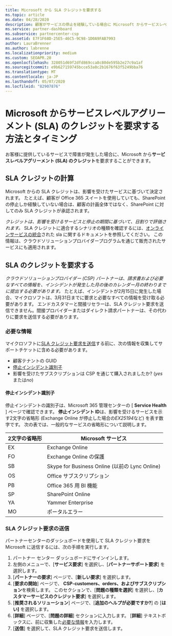 ```yaml
---
title: Microsoft から SLA クレジットを要求する
ms.topic: article
ms.date: 04/28/2020
description: 顧客がサービスの停止を経験している場合に Microsoft からサービスレベルアグリーメント (SLA) のクレジットを要求するための特典、制限、および手順について説明します。
ms.service: partner-dashboard
ms.subservice: partnercenter-csp
ms.assetid: E7F1F68D-25E5-46C5-9C98-1D0A9FAB7993
author: LauraBrenner
ms.author: labrenne
ms.localizationpriority: medium
ms.custom: SEOAPR.20
ms.openlocfilehash: 328051d69f2dfd869cca8c80de595b2e27c9a1af
ms.sourcegitcommit: e9b627159745bcce53a8c2b1676f63f5249bba76
ms.translationtype: MT
ms.contentlocale: ja-JP
ms.lasthandoff: 05/07/2020
ms.locfileid: "82907876"
---
```

# <a name="how-and-when-to-request-a-service-level-agreement-sla-credit-from-microsoft"></a>Microsoft からサービスレベルアグリーメント (SLA) のクレジットを要求する方法とタイミング

お客様に提供しているサービスで障害が発生した場合に、Microsoft から**サービスレベルアグリーメント (SLA) のクレジット**を要求することができます。

## <a name="sla-credit-calculation"></a>SLA クレジットの計算

Microsoft からの SLA クレジットは、影響を受けたサービスに基づいて決定されます。 たとえば、顧客が Office 365 スイートを使用していても、SharePoint の停止しか経験していない場合は、顧客の計画全体ではなく、SharePoint に対してのみ SLA クレジットが承認されます。

*クレジットは、影響を受けるサービスと停止の期間に基づいて、日割りで評価されます。* SLA クレジットに適合するシナリオの種類を確認するには、[オンラインサービスの統合](http://www.microsoftvolumelicensing.com/DocumentSearch.aspx?Mode=3&DocumentTypeId=37)された sla に関するドキュメントを参照してください。 この情報は、クラウドソリューションプロバイダープログラムを通じて販売されたサービスにも適用されます。

## <a name="request-an-sla-credit"></a>SLA のクレジットを要求する

*クラウドソリューションプロバイダー (CSP) パートナーは、請求書および必要なすべての情報を、インシデントが発生した月の後のカレンダー月の終わりまでに提出する必要があります。* たとえば、インシデントが2月15日に発生した場合、マイクロソフトは、3月31日までに要求と必要なすべての情報を受け取る必要があります。 エンドカスタマーと間接リセラーは、SLA クレジット要求を送信できません。間接プロバイダーまたはダイレクト請求パートナーは、その代わりに要求を送信する必要があります。

### <a name="required-information"></a>必要な情報

マイクロソフトに[SLA クレジット要求を送信](#submit-sla-credit-request)する前に、次の情報を収集してサポートチケットに含める必要があります。

- 顧客テナントの GUID
- [停止インシデント識別子](#outage-incident-identifier)
- 影響を受けたサブスクリプションは CSP を通じて購入されましたか? (*yes*または*no*)

#### <a name="outage-incident-identifier"></a>停止インシデント識別子

停止インシデントの識別子は、Microsoft 365 管理センターの [ **Service Health** ] ページで確認できます。 **停止インシデント ID**は、影響を受けるサービスを示す2文字の省略形 (Exchange Online が停止した場合の*EX25194*など) を表す数字です。 次の表では、一般的なサービスの省略形について説明します。

| 2文字の省略形 | Microsoft サービス |
| ----------------------- | ----------------- |
| EX | Exchange Online |
| FO | Exchange Online の保護 |
| SB | Skype for Business Online (以前の Lync Online) |
| OS | Office サブスクリプション |
|  PB | Office 365 用 BI 機能 |
| SP | SharePoint Online |
| YA | Yammer Enterprise |
| MO | ポータルエラー |

### <a name="submit-sla-credit-request"></a>SLA クレジット要求の送信

パートナーセンターのダッシュボードを使用して SLA クレジット要求を Microsoft に送信するには、次の手順を実行します。

1. パートナー センター ダッシュボードにサインインします。
2. 左側のメニューで、[**サービス要求**] を選択し、[**パートナーサポート要求**] を選択します。
3. [**パートナーの要求**] ページで、[**新しい要求**] を選択します。
4. [**要求の開始**] ページで、 **CSP-customers、orders、およびサブスクリプション**を検索します。 このセクションで、[**問題の種類を選択**] を選択し、[**カスタマーサービスのクレジット要求**] を選択します。
5. [**推奨されるソリューション**] ページで、[**追加のヘルプが必要ですか?**] の [**はい]** を選択します。
6. [**詳細**] ページで、[**問題の詳細**] セクションに入力します。 [**詳細**] テキストボックスに、前に収集した[必要な情報](#required-information)を入力します。
7. [**送信**] を選択して、SLA クレジット要求を送信します。
